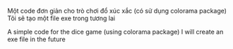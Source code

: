 Một code đơn giản cho trò chơi đổ xúc xắc (có sử dụng colorama package) 
Tôi sẽ tạo một file exe trong tương lai 

A simple code for the dice game (using colorama package)
I will create an exe file in the future
